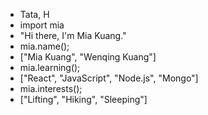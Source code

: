 - Tata, H
- import mia
- "Hi there, I'm Mia Kuang."
- mia.name();
- ["Mia Kuang", "Wenqing Kuang"]
- mia.learning();
- ["React", "JavaScript", "Node.js", "Mongo"]
- mia.interests();
- ["Lifting", "Hiking", "Sleeping"]


<!---
miakwong/miakwong is a ✨ special ✨ repository because its `README.md` (this file) appears on your GitHub profile.
You can click the Preview link to take a look at your changes.
--->
